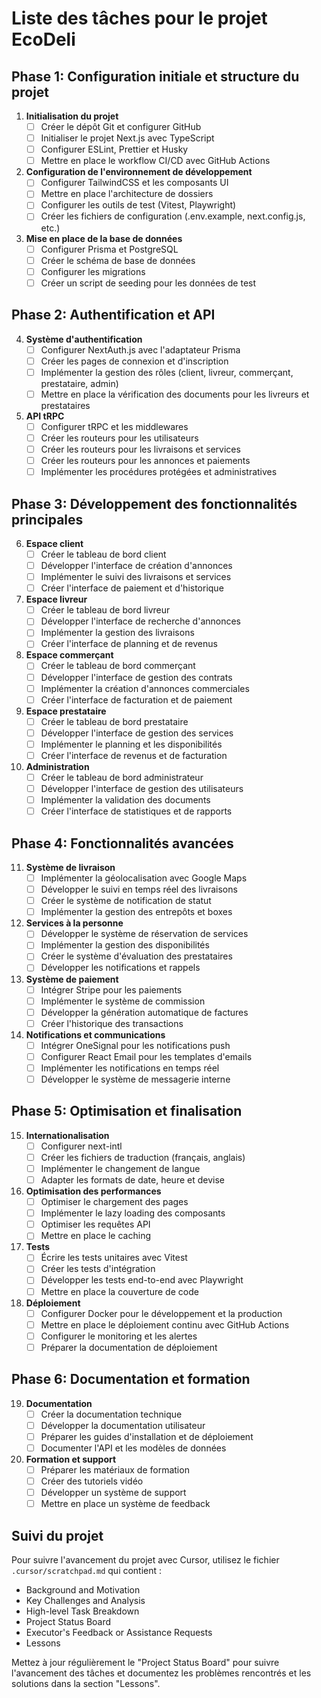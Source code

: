 # Liste des tâches pour le projet EcoDeli

## Phase 1: Configuration initiale et structure du projet

1. **Initialisation du projet**
   - [ ] Créer le dépôt Git et configurer GitHub
   - [ ] Initialiser le projet Next.js avec TypeScript
   - [ ] Configurer ESLint, Prettier et Husky
   - [ ] Mettre en place le workflow CI/CD avec GitHub Actions

2. **Configuration de l'environnement de développement**
   - [ ] Configurer TailwindCSS et les composants UI
   - [ ] Mettre en place l'architecture de dossiers
   - [ ] Configurer les outils de test (Vitest, Playwright)
   - [ ] Créer les fichiers de configuration (.env.example, next.config.js, etc.)

3. **Mise en place de la base de données**
   - [ ] Configurer Prisma et PostgreSQL
   - [ ] Créer le schéma de base de données
   - [ ] Configurer les migrations
   - [ ] Créer un script de seeding pour les données de test

## Phase 2: Authentification et API

4. **Système d'authentification**
   - [ ] Configurer NextAuth.js avec l'adaptateur Prisma
   - [ ] Créer les pages de connexion et d'inscription
   - [ ] Implémenter la gestion des rôles (client, livreur, commerçant, prestataire, admin)
   - [ ] Mettre en place la vérification des documents pour les livreurs et prestataires

5. **API tRPC**
   - [ ] Configurer tRPC et les middlewares
   - [ ] Créer les routeurs pour les utilisateurs
   - [ ] Créer les routeurs pour les livraisons et services
   - [ ] Créer les routeurs pour les annonces et paiements
   - [ ] Implémenter les procédures protégées et administratives

## Phase 3: Développement des fonctionnalités principales

6. **Espace client**
   - [ ] Créer le tableau de bord client
   - [ ] Développer l'interface de création d'annonces
   - [ ] Implémenter le suivi des livraisons et services
   - [ ] Créer l'interface de paiement et d'historique

7. **Espace livreur**
   - [ ] Créer le tableau de bord livreur
   - [ ] Développer l'interface de recherche d'annonces
   - [ ] Implémenter la gestion des livraisons
   - [ ] Créer l'interface de planning et de revenus

8. **Espace commerçant**
   - [ ] Créer le tableau de bord commerçant
   - [ ] Développer l'interface de gestion des contrats
   - [ ] Implémenter la création d'annonces commerciales
   - [ ] Créer l'interface de facturation et de paiement

9. **Espace prestataire**
   - [ ] Créer le tableau de bord prestataire
   - [ ] Développer l'interface de gestion des services
   - [ ] Implémenter le planning et les disponibilités
   - [ ] Créer l'interface de revenus et de facturation

10. **Administration**
    - [ ] Créer le tableau de bord administrateur
    - [ ] Développer l'interface de gestion des utilisateurs
    - [ ] Implémenter la validation des documents
    - [ ] Créer l'interface de statistiques et de rapports

## Phase 4: Fonctionnalités avancées

11. **Système de livraison**
    - [ ] Implémenter la géolocalisation avec Google Maps
    - [ ] Développer le suivi en temps réel des livraisons
    - [ ] Créer le système de notification de statut
    - [ ] Implémenter la gestion des entrepôts et boxes

12. **Services à la personne**
    - [ ] Développer le système de réservation de services
    - [ ] Implémenter la gestion des disponibilités
    - [ ] Créer le système d'évaluation des prestataires
    - [ ] Développer les notifications et rappels

13. **Système de paiement**
    - [ ] Intégrer Stripe pour les paiements
    - [ ] Implémenter le système de commission
    - [ ] Développer la génération automatique de factures
    - [ ] Créer l'historique des transactions

14. **Notifications et communications**
    - [ ] Intégrer OneSignal pour les notifications push
    - [ ] Configurer React Email pour les templates d'emails
    - [ ] Implémenter les notifications en temps réel
    - [ ] Développer le système de messagerie interne

## Phase 5: Optimisation et finalisation

15. **Internationalisation**
    - [ ] Configurer next-intl
    - [ ] Créer les fichiers de traduction (français, anglais)
    - [ ] Implémenter le changement de langue
    - [ ] Adapter les formats de date, heure et devise

16. **Optimisation des performances**
    - [ ] Optimiser le chargement des pages
    - [ ] Implémenter le lazy loading des composants
    - [ ] Optimiser les requêtes API
    - [ ] Mettre en place le caching

17. **Tests**
    - [ ] Écrire les tests unitaires avec Vitest
    - [ ] Créer les tests d'intégration
    - [ ] Développer les tests end-to-end avec Playwright
    - [ ] Mettre en place la couverture de code

18. **Déploiement**
    - [ ] Configurer Docker pour le développement et la production
    - [ ] Mettre en place le déploiement continu avec GitHub Actions
    - [ ] Configurer le monitoring et les alertes
    - [ ] Préparer la documentation de déploiement

## Phase 6: Documentation et formation

19. **Documentation**
    - [ ] Créer la documentation technique
    - [ ] Développer la documentation utilisateur
    - [ ] Préparer les guides d'installation et de déploiement
    - [ ] Documenter l'API et les modèles de données

20. **Formation et support**
    - [ ] Préparer les matériaux de formation
    - [ ] Créer des tutoriels vidéo
    - [ ] Développer un système de support
    - [ ] Mettre en place un système de feedback

## Suivi du projet

Pour suivre l'avancement du projet avec Cursor, utilisez le fichier `.cursor/scratchpad.md` qui contient :

- Background and Motivation
- Key Challenges and Analysis
- High-level Task Breakdown
- Project Status Board
- Executor's Feedback or Assistance Requests
- Lessons

Mettez à jour régulièrement le "Project Status Board" pour suivre l'avancement des tâches et documentez les problèmes rencontrés et les solutions dans la section "Lessons".
